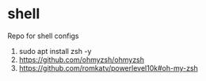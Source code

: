 # shell
Repo for shell configs


1. sudo apt install zsh -y
2. https://github.com/ohmyzsh/ohmyzsh
3. https://github.com/romkatv/powerlevel10k#oh-my-zsh


